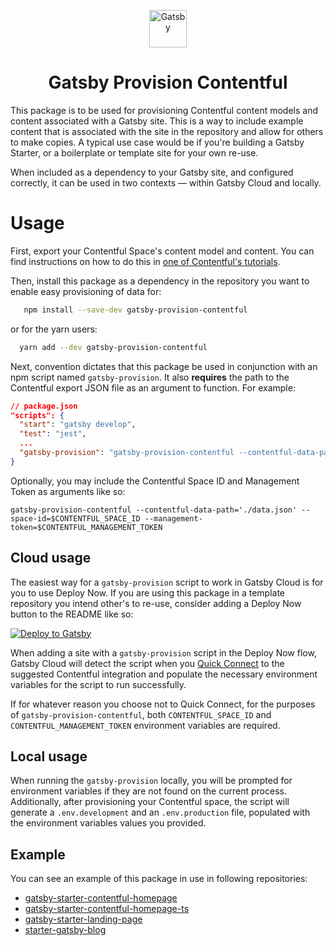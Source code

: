 <p align="center">
  <a href="https://www.gatsbyjs.com">
    <img alt="Gatsby" src="https://www.gatsbyjs.com/Gatsby-Monogram.svg" width="60" />
  </a>
</p>

<h1 align="center">
  Gatsby Provision Contentful
</h1>

This package is to be used for provisioning Contentful content models and content associated with a Gatsby site. This is a way to include example content that is associated with the site in the repository and allow for others to make copies. A typical use case would be if you're building a Gatsby Starter, or a boilerplate or template site for your own re-use.

When included as a dependency to your Gatsby site, and configured correctly, it can be used in two contexts — within Gatsby Cloud and locally.

# Usage

First, export your Contentful Space's content model and content. You can find instructions on how to do this in [one of Contentful's tutorials](https://www.contentful.com/developers/docs/tutorials/cli/import-and-export/).

Then, install this package as a dependency in the repository you want to enable easy provisioning of data for:

```sh
   npm install --save-dev gatsby-provision-contentful
```

or for the yarn users:

```sh
  yarn add --dev gatsby-provision-contentful
```

Next, convention dictates that this package be used in conjunction with an npm script named `gatsby-provision`. It also **requires** the path to the Contentful export JSON file as an argument to function. For example:

```json
// package.json
"scripts": {
  "start": "gatsby develop",
  "test": "jest",
  ...
  "gatsby-provision": "gatsby-provision-contentful --contentful-data-path='./data.json'"
}
```

Optionally, you may include the Contentful Space ID and Management Token as arguments like so:

`gatsby-provision-contentful --contentful-data-path='./data.json' --space-id=$CONTENTFUL_SPACE_ID --management-token=$CONTENTFUL_MANAGEMENT_TOKEN`

## Cloud usage

The easiest way for a `gatsby-provision` script to work in Gatsby Cloud is for you to use Deploy Now. If you are using this package in a template repository you intend other's to re-use, consider adding a Deploy Now button to the README like so:

[![Deploy to Gatsby](https://www.gatsbyjs.com/deploynow.png "Deploy to Gatsby")](https://www.gatsbyjs.com/dashboard/deploynow?url={YOUR_GITHUB_REPO_URL})

When adding a site with a `gatsby-provision` script in the Deploy Now flow, Gatsby Cloud will detect the script when you [Quick Connect](https://support.gatsbyjs.com/hc/en-us/articles/1500000965601-Connecting-to-Contentful-with-Quick-Connect) to the suggested Contentful integration and populate the necessary environment variables for the script to run successfully.

If for whatever reason you choose not to Quick Connect, for the purposes of `gatsby-provision-contentful`, both `CONTENTFUL_SPACE_ID` and `CONTENTFUL_MANAGEMENT_TOKEN` environment variables are required.

## Local usage

When running the `gatsby-provision` locally, you will be prompted for environment variables if they are not found on the current process. Additionally, after provisioning your Contentful space, the script will generate a `.env.development` and an `.env.production` file, populated with the environment variables values you provided.

## Example

You can see an example of this package in use in following repositories:

- [gatsby-starter-contentful-homepage](https://github.com/gatsbyjs/gatsby-starter-contentful-homepage)
- [gatsby-starter-contentful-homepage-ts](https://github.com/gatsbyjs/gatsby-starter-contentful-homepage-ts)
- [gatsby-starter-landing-page](https://github.com/gatsbyjs/gatsby-starter-landing-page)
- [starter-gatsby-blog](https://github.com/contentful/starter-gatsby-blog)

